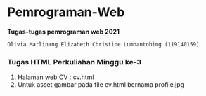 # Pemrograman-Web
**Tugas-tugas pemrograman web 2021**

`Olivia Marlinang Elizabeth Christine Lumbantobing (119140159)`

### Tugas HTML Perkuliahan Minggu ke-3
1. Halaman web CV : cv.html
2. Untuk asset gambar pada file cv.html bernama profile.jpg
